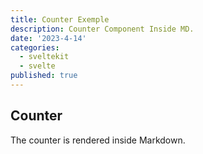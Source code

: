 ```yaml
---
title: Counter Exemple
description: Counter Component Inside MD.
date: '2023-4-14'
categories:
  - sveltekit
  - svelte
published: true
---
```




<script>
  import Counter from './counter.svelte'
</script>

## Counter

The counter is rendered inside Markdown.

<Counter />

